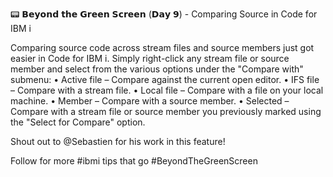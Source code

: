📟 𝗕𝗲𝘆𝗼𝗻𝗱 𝘁𝗵𝗲 𝗚𝗿𝗲𝗲𝗻 𝗦𝗰𝗿𝗲𝗲𝗻 (𝗗𝗮𝘆 𝟵) - Comparing Source in Code for IBM i

Comparing source code across stream files and source members just got easier in Code for IBM i. Simply right-click any stream file or source member and select from the various options under the "Compare with" submenu:
  • Active file – Compare against the current open editor.
  • IFS file – Compare with a stream file.
  • Local file – Compare with a file on your local machine.
  • Member – Compare with a source member.
  • Selected – Compare with a stream file or source member you previously marked using the "Select for Compare" option.

Shout out to @Sebastien for his work in this feature!

Follow for more #ibmi tips that go #BeyondTheGreenScreen